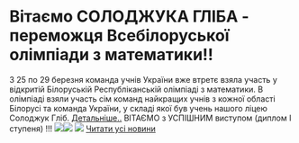 # Вітаємо СОЛОДЖУКА ГЛІБА - переможця Всебілоруської олімпіади з математики!!
З 25 по 29 березня команда учнів України вже втретє взяла участь у відкритій Білоруській Республіканській олімпіаді з математики. В олімпіаді взяли участь сім команд найкращих учнів з кожної області Білорусі та команда України, у складі якої був учень нашого ліцею Солоджук Гліб. [Детальніше..](https://matholymp.com.ua/2019/04/02/%D0%92%D0%B8%D1%81%D1%82%D1%83%D0%BF-%D0%BA%D0%BE%D0%BC%D0%B0%D0%BD%D0%B4%D0%B8-%D0%A3%D0%BA%D1%80%D0%B0%D1%97%D0%BD%D0%B8-%D0%BD%D0%B0-%D0%91%D1%96%D0%BB%D0%BE%D1%80%D1%83%D1%81%D1%8C%D0%BA%D1%96/#more-24455)
ВІТАЄМО з УСПІШНИМ виступом (диплом I ступеня) !!!
![](/images/вітаємо-солоджука-гліба-переможця-всебілоруської-олімпіади/bilmat1_olimp2019.jpg)![](/images/вітаємо-солоджука-гліба-переможця-всебілоруської-олімпіади/bilmat1_olimp2019.jpg)
![](/images/вітаємо-солоджука-гліба-переможця-всебілоруської-олімпіади/bilmat_olimp2019.jpg)
[Читати усі новини](/news)

